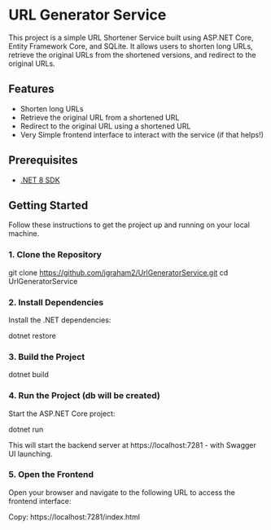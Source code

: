 # URL Generator Service

This project is a simple URL Shortener Service built using ASP.NET Core, Entity Framework Core, and SQLite. 
It allows users to shorten long URLs, retrieve the original URLs from the shortened versions, and redirect to the original URLs.

## Features

- Shorten long URLs
- Retrieve the original URL from a shortened URL
- Redirect to the original URL using a shortened URL
- Very Simple frontend interface to interact with the service (if that helps!)

## Prerequisites

- [.NET 8 SDK](https://dotnet.microsoft.com/download/dotnet/8.0)

## Getting Started

Follow these instructions to get the project up and running on your local machine.

### 1. Clone the Repository

git clone https://github.com/jgraham2/UrlGeneratorService.git
cd UrlGeneratorService


### 2. Install Dependencies
Install the .NET dependencies:

dotnet restore

### 3. Build the Project

dotnet build

### 4. Run the Project (db will be created)
Start the ASP.NET Core project:

dotnet run

This will start the backend server at https://localhost:7281 - with Swagger UI launching.

### 5. Open the Frontend
Open your browser and navigate to the following URL to access the frontend interface:

Copy:
https://localhost:7281/index.html
